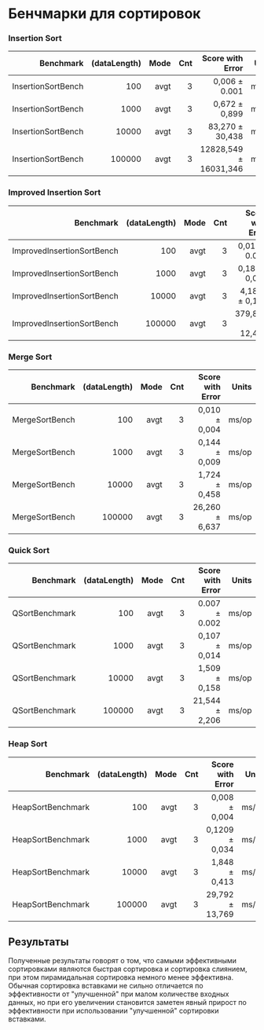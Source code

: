 # Бенчмарки для сортировок

### Insertion Sort
| Benchmark          | (dataLength) | Mode | Cnt |  Score with Error    | Units |
|-------------------:|-------------:|-----:|----:|---------------------:|------:|
| InsertionSortBench | 100          | avgt |  3  | 0,006 ±   0.001      | ms/op |
| InsertionSortBench | 1000         | avgt |  3  | 0,672 ±   0,899      | ms/op |
| InsertionSortBench | 10000        | avgt |  3  | 83,270 ±   30,438    | ms/op |
| InsertionSortBench | 100000       | avgt |  3  | 12828,549 ± 16031,346| ms/op |

### Improved Insertion Sort
| Benchmark                  | (dataLength) | Mode | Cnt | Score with Error | Units |
|---------------------------:|-------------:|-----:|----:|-----------------:|------:|
| ImprovedInsertionSortBench | 100          | avgt |  3  | 0,015 ±   0.003  | ms/op |
| ImprovedInsertionSortBench | 1000         | avgt |  3  | 0,189 ±  0,015   | ms/op |
| ImprovedInsertionSortBench | 10000        | avgt |  3  | 4,1817 ±  0,129  | ms/op |
| ImprovedInsertionSortBench | 100000       | avgt |  3  | 379,820 ± 12,460 | ms/op |

### Merge Sort
| Benchmark      | (dataLength) | Mode | Cnt | Score with Error | Units |
|---------------:|-------------:|-----:|----:|-----------------:|------:|
| MergeSortBench | 100          | avgt |  3  | 0,010 ± 0,004    | ms/op |
| MergeSortBench | 1000         | avgt |  3  | 0,144 ± 0,009    | ms/op |
| MergeSortBench | 10000        | avgt |  3  | 1,724 ± 0,458    | ms/op |
| MergeSortBench | 100000       | avgt |  3  | 26,260 ± 6,637   | ms/op |

### Quick Sort
| Benchmark      | (dataLength) | Mode | Cnt | Score with Error | Units |
|---------------:|-------------:|-----:|----:|-----------------:|------:|
| QSortBenchmark | 100          | avgt |  3  | 0.007 ± 0.002    | ms/op |
| QSortBenchmark | 1000         | avgt |  3  | 0,107 ± 0,014    | ms/op |
| QSortBenchmark | 10000        | avgt |  3  | 1,509 ± 0,158    | ms/op |
| QSortBenchmark | 100000       | avgt |  3  | 21,544 ± 2,206   | ms/op |

### Heap Sort
| Benchmark         | (dataLength) | Mode | Cnt | Score with Error | Units |
|------------------:|-------------:|-----:|----:|-----------------:|------:|
| HeapSortBenchmark | 100          | avgt |  3  | 0,008 ± 0,004    | ms/op |
| HeapSortBenchmark | 1000         | avgt |  3  | 0,1209 ± 0,034   | ms/op |
| HeapSortBenchmark | 10000        | avgt |  3  | 1,848 ± 0,413    | ms/op |
| HeapSortBenchmark | 100000       | avgt |  3  | 29,792 ± 13,769  | ms/op |

## Результаты

Полученные результаты говорят о том, что самыми эффективными сортировками являются быстрая сортировка и сортировка слиянием, при этом пирамидальная сортировка немного менее эффективна. Обычная сортировка вставками не сильно отличается по эффективности от "улучшенной" при малом количестве входных данных, но при его увеличении становится заметен явный прирост по эффективности при использовании "улучшенной" сортировки вставками.
